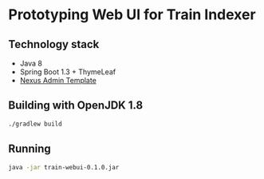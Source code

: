 # Prototyping Web UI for Train Indexer

## Technology stack

* Java 8
* Spring Boot 1.3 + ThymeLeaf
* [Nexus Admin Template](https://themeforest.net/item/nexus-responsive-admin-template/)

## Building with OpenJDK 1.8

```bash
./gradlew build
```

## Running
```bash
java -jar train-webui-0.1.0.jar 
```

